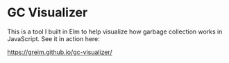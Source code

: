 # GC Visualizer

This is a tool I built in Elm to help visualize how garbage collection works in JavaScript. See it in action here:

https://greim.github.io/gc-visualizer/
